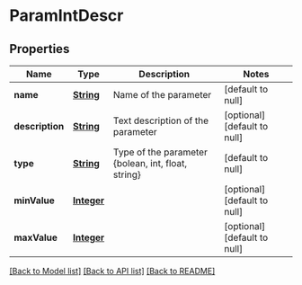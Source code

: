 # ParamIntDescr
## Properties

Name | Type | Description | Notes
------------ | ------------- | ------------- | -------------
**name** | [**String**](string.md) | Name of the parameter | [default to null]
**description** | [**String**](string.md) | Text description of the parameter | [optional] [default to null]
**type** | [**String**](string.md) | Type of the parameter {bolean, int, float, string} | [default to null]
**minValue** | [**Integer**](integer.md) |  | [optional] [default to null]
**maxValue** | [**Integer**](integer.md) |  | [optional] [default to null]

[[Back to Model list]](../README.md#documentation-for-models) [[Back to API list]](../README.md#documentation-for-api-endpoints) [[Back to README]](../README.md)

